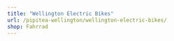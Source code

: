 ```yaml
---
title: "Wellington Electric Bikes"
url: /pipitea-wellington/wellington-electric-bikes/
shop: Fahrrad
---
```


